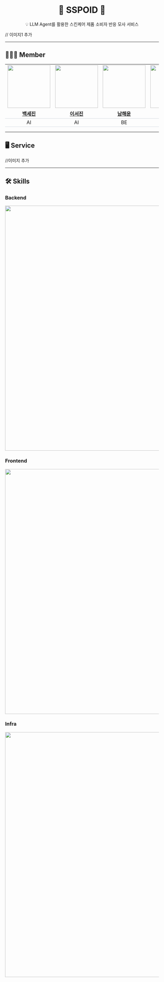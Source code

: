 <h1 align="center">🧴 SSPOID 🧴</h1>

<p align="center">
  💡 LLM Agent를 활용한 스킨케어 제품 소비자 반응 모사 서비스
</p>

// 이미지1 추가

---

## 🙋🏻‍♀️ Member

<table>
  <tbody>
    <!-- 사진 -->
    <tr>
      <td align="center"><img src="https://github.com/user-attachments/assets/863f36f9-1efb-4788-a0b0-6c124a7475a6" width="140px" /></td>
      <td align="center"><img src="https://github.com/user-attachments/assets/5b2e0abf-c832-4f59-9429-0a7997fa0301" width="140px" /></td>
      <td align="center"><img src="https://github.com/user-attachments/assets/41446a8d-737a-4d88-b24e-9163b0bf508a" width="140px" /></td>
      <td align="center"><img src="https://github.com/user-attachments/assets/ae0fb3b1-b74f-4963-ba89-0ff21204098c" width="140px" /></td>
      <td align="center"><img src="https://github.com/user-attachments/assets/84bb8435-802c-4cf1-a917-44afe6f547df" width="140px" /></td>
    </tr>
    <!-- 이름 -->
    <tr style="border-bottom: 1px solid #d0d7de;">
      <td align="center"><a href="https://github.com/whitesejin"><b>백세진</b></a></td>
      <td align="center"><a href="https://github.com/leeseojin"><b>이서진</b></a></td>
      <td align="center"><a href="https://github.com/haeyoon1"><b>남해윤</b></a></td>
      <td align="center"><a href="https://github.com/seomikyung"><b>서미경</b></a></td>
      <td align="center"><a href="https://github.com/jangseohyun"><b>장서현</b></a></td>
    </tr>
    <!-- 역할 -->
    <tr style="border-bottom: 1px solid #d0d7de;">
      <td align="center">AI</td>
      <td align="center">AI</td>
      <td align="center">BE</td>
      <td align="center">FE</td>
      <td align="center">FE</td>
    </tr>
  </tbody>
</table>



---

## 🖥️ Service
//이미지 추가

---

## 🛠 Skills

### Backend
<img src="https://github.com/user-attachments/assets/d4272764-b3dc-4022-b9bd-21bacd53dd45" width="800px" />


### Frontend
<img src="https://github.com/user-attachments/assets/d4272764-b3dc-4022-b9bd-21bacd53dd45" width="800px" />


### Infra
<img src="https://github.com/user-attachments/assets/2ca93309-ec35-411a-8557-4922d2b62a3a" width="800px" />


